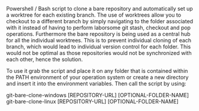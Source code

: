 Powershell / Bash script to clone a bare repository and automatically set up a worktree for each existing branch.
The use of worktrees allow you to checkout to a different branch by simply navigating to the folder associated with it
instead of having to perform laborsome git stash, checkout and pop operations. Furthermore the bare repository is
being used as a central hub for all the individual worktrees. This is to prevent individual cloning of each branch,
which would lead to individual version control for each folder. This would not be optimal as those repositories
would not be synchronized with each other, hence the solution.

To use it grab the script and place it on any folder that is contained within the PATH environment of your operation system
or create a new directory and insert it into the environment variables. Then call the script by using:

git-bare-clone-windows [REPOSITORY-URL] [OPTIONAL-FOLDER-NAME]
git-bare-clone-linux [REPOSITORY-URL] [OPTIONAL-FOLDER-NAME]
